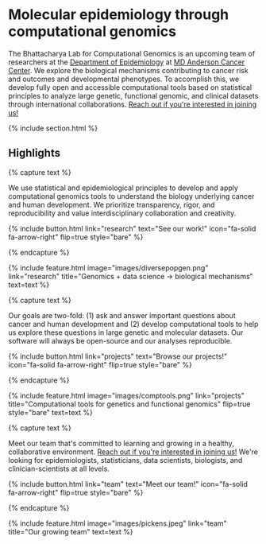 ---
---

# Molecular epidemiology through computational genomics

The Bhattacharya Lab for Computational Genomics is an upcoming team of researchers at the [Department of Epidemiology](https://www.mdanderson.org/research/departments-labs-institutes/departments-divisions/epidemiology.html) at [MD Anderson Cancer Center](https://www.mdanderson.org/).
We explore the biological mechanisms contributing to cancer risk and outcomes and developmental phenotypes. To accomplish this, we develop fully open and accessible computational tools based on statistical principles to analyze large genetic, functional genomic, and clinical datasets through international collaborations. [Reach out if you're interested in joining us!](contact)

{% include section.html %}

## Highlights

{% capture text %}

We use statistical and epidemiological principles to develop and apply computational genomics tools to understand the biology underlying  cancer and human development. We prioritize transparency, rigor, and reproducibility and value interdisciplinary collaboration and creativity.

{%
  include button.html
  link="research"
  text="See our work!"
  icon="fa-solid fa-arrow-right"
  flip=true
  style="bare"
%}

{% endcapture %}

{%
  include feature.html
  image="images/diversepopgen.png"
  link="research"
  title="Genomics + data science → biological mechanisms"
  text=text
%}

{% capture text %}

Our goals are two-fold: (1) ask and answer important questions about cancer and human development and (2) develop computational tools to help us explore these questions in large genetic and molecular datasets. Our software will always be open-source and our analyses reproducible.

{%
  include button.html
  link="projects"
  text="Browse our projects!"
  icon="fa-solid fa-arrow-right"
  flip=true
  style="bare"
%}

{% endcapture %}

{%
  include feature.html
  image="images/comptools.png"
  link="projects"
  title="Computational tools for genetics and functional genomics"
  flip=true
  style="bare"
  text=text
%}

{% capture text %}

Meet our team that's committed to learning and growing in a healthy, collaborative environment.
[Reach out if you're interested in joining us!](contact) We're looking for epidemiologists, statisticians,
data scientists, biologists, and clinician-scientists at all levels.

{%
  include button.html
  link="team"
  text="Meet our team!"
  icon="fa-solid fa-arrow-right"
  flip=true
  style="bare"
%}

{% endcapture %}

{%
  include feature.html
  image="images/pickens.jpeg"
  link="team"
  title="Our growing team"
  text=text
%}
